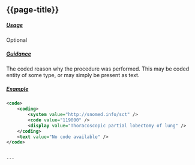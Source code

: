 ## {{page-title}}

<h5><ins>Usage</ins></h5>

<span class="mro-circle optional" title="Optional"></span> Optional


<h5><ins>Guidance</ins></h5>

The coded reason why the procedure was performed. This may be coded entity of some type, or may simply be present as text.

<h5><ins>Example</ins></h5>

```xml
<code>
    <coding>
        <system value="http://snomed.info/sct" />
        <code value="119000" />
        <display value="Thoracoscopic partial lobectomy of lung" />
    </coding>
    <text value="No code available" />
</code>
```

```

---